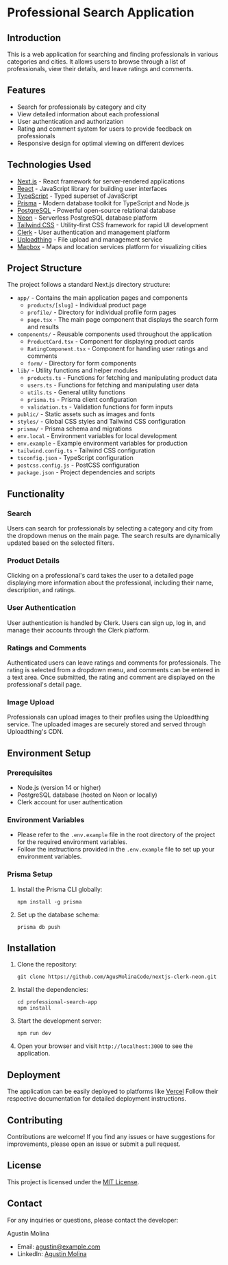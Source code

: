 # Professional Search Application

## Introduction
This is a web application for searching and finding professionals in various categories and cities. It allows users to browse through a list of professionals, view their details, and leave ratings and comments.

## Features
- Search for professionals by category and city
- View detailed information about each professional
- User authentication and authorization
- Rating and comment system for users to provide feedback on professionals
- Responsive design for optimal viewing on different devices

## Technologies Used
- [Next.js](https://nextjs.org/) - React framework for server-rendered applications
- [React](https://reactjs.org/) - JavaScript library for building user interfaces
- [TypeScript](https://www.typescriptlang.org/) - Typed superset of JavaScript
- [Prisma](https://www.prisma.io/) - Modern database toolkit for TypeScript and Node.js
- [PostgreSQL](https://www.postgresql.org/) - Powerful open-source relational database
- [Neon](https://neon.tech/) - Serverless PostgreSQL database platform
- [Tailwind CSS](https://tailwindcss.com/) - Utility-first CSS framework for rapid UI development
- [Clerk](https://clerk.dev/) - User authentication and management platform
- [Uploadthing](https://uploadthing.com/) - File upload and management service
- [Mapbox](https://www.mapbox.com/) - Maps and location services platform for visualizing cities

## Project Structure
The project follows a standard Next.js directory structure:

- `app/` - Contains the main application pages and components
  - `products/[slug]` - Individual product page
  - `profile/` - Directory for individual profile form pages
  - `page.tsx` - The main page component that displays the search form and results
- `components/` - Reusable components used throughout the application
  - `ProductCard.tsx` - Component for displaying product cards
  - `RatingComponent.tsx` - Component for handling user ratings and comments
  - `form/` - Directory for form components
- `lib/` - Utility functions and helper modules
  - `products.ts` - Functions for fetching and manipulating product data
  - `users.ts` - Functions for fetching and manipulating user data
  - `utils.ts` - General utility functions
  - `prisma.ts` - Prisma client configuration
  - `validation.ts` - Validation functions for form inputs
- `public/` - Static assets such as images and fonts
- `styles/` - Global CSS styles and Tailwind CSS configuration
- `prisma/` - Prisma schema and migrations
- `env.local` - Environment variables for local development
- `env.example` - Example environment variables for production
- `tailwind.config.ts` - Tailwind CSS configuration
- `tsconfig.json` - TypeScript configuration
- `postcss.config.js` - PostCSS configuration
- `package.json` - Project dependencies and scripts


## Functionality
### Search
Users can search for professionals by selecting a category and city from the dropdown menus on the main page. The search results are dynamically updated based on the selected filters.

### Product Details
Clicking on a professional's card takes the user to a detailed page displaying more information about the professional, including their name, description, and ratings.

### User Authentication
User authentication is handled by Clerk. Users can sign up, log in, and manage their accounts through the Clerk platform.

### Ratings and Comments
Authenticated users can leave ratings and comments for professionals. The rating is selected from a dropdown menu, and comments can be entered in a text area. Once submitted, the rating and comment are displayed on the professional's detail page.

### Image Upload
Professionals can upload images to their profiles using the Uploadthing service. The uploaded images are securely stored and served through Uploadthing's CDN.

## Environment Setup
### Prerequisites
- Node.js (version 14 or higher)
- PostgreSQL database (hosted on Neon or locally)
- Clerk account for user authentication

### Environment Variables
- Please refer to the `.env.example` file in the root directory of the project for the required environment variables.
- Follow the instructions provided in the `.env.example` file to set up your environment variables.

### Prisma Setup
1. Install the Prisma CLI globally:
   ```
   npm install -g prisma
   ```
2. Set up the database schema:
   ```
   prisma db push
   ```

## Installation
1. Clone the repository:
   ```
   git clone https://github.com/AgusMolinaCode/nextjs-clerk-neon.git
   ```
2. Install the dependencies:
   ```
   cd professional-search-app
   npm install
   ```
3. Start the development server:
   ```
   npm run dev
   ```
4. Open your browser and visit `http://localhost:3000` to see the application.

## Deployment
The application can be easily deployed to platforms like [Vercel](https://vercel.com/) Follow their respective documentation for detailed deployment instructions.

## Contributing
Contributions are welcome! If you find any issues or have suggestions for improvements, please open an issue or submit a pull request.

## License
This project is licensed under the [MIT License](LICENSE).

## Contact
For any inquiries or questions, please contact the developer:

Agustin Molina
- Email: agustin@example.com
- LinkedIn: [Agustin Molina](https://www.linkedin.com/in/agustin-molina-994635138/)
